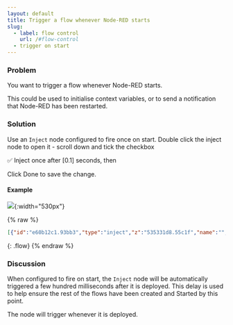 ```yaml
---
layout: default
title: Trigger a flow whenever Node-RED starts
slug:
  - label: flow control
    url: /#flow-control
  - trigger on start
---
```


### Problem

You want to trigger a flow whenever Node-RED starts.

This could be used to initialise context variables, or to send a notification
that Node-RED has been restarted.

### Solution

Use an <code class="node">Inject</code> node configured to fire once on start. Double click the inject node to open it - scroll down and tick the checkbox

   ✅ Inject once after [0.1] seconds, then

Click Done to save the change.

#### Example

![](/images/basic/trigger-on-start.png){:width="530px"}

{% raw %}
~~~json
[{"id":"e60b12c1.93bb3","type":"inject","z":"535331d8.55c1f","name":"","topic":"","payload":"Started!","payloadType":"str","repeat":"","crontab":"","once":true,"x":140,"y":540,"wires":[["9b1d7727.56d0f8"]]},{"id":"9b1d7727.56d0f8","type":"debug","z":"535331d8.55c1f","name":"","active":true,"console":"false","complete":"false","x":410,"y":540,"wires":[]}]
~~~
{: .flow}
{% endraw %}

### Discussion

When configured to fire on start, the <code class="node">Inject</code> node will
be automatically triggered a few hundred milliseconds after it is deployed. This
delay is used to help ensure the rest of the flows have been created and Started
by this point.

The node will trigger whenever it is deployed.
